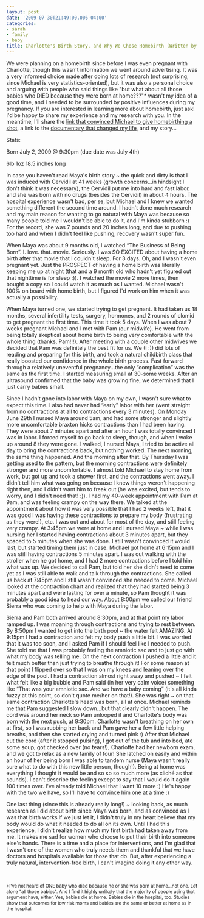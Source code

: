 ```yaml
---
layout: post
date: '2009-07-30T21:49:00.006-04:00'
categories:
- sarah
- family
- baby
title: Charlotte's Birth Story, and Why We Chose Homebirth (Written by Sarah)
---
```



We were planning on a homebirth since before I was even pregnant with Charlotte, though this wasn't information we went around advertising. It was a very informed choice made after doing lots of research (not surprising, since Michael is very statistics-oriented), but it was also a personal choice and arguing with people who said things like "but what about all those babies who DIED because they were born at home???"* wasn't my idea of a good time, and I needed to be surrounded by positive influences during my pregnancy. If you are interested in learning more about homebirth, just ask! I'd be happy to share my experience and my research with you. In the meantime, I'll share the [link that convinced Michael to give homebirthing a shot](http://gentlebirth.org/format/myths.html), a link to the [documentary that changed my life](http://www.thebusinessofbeingborn.com/), and my story... 

Stats:    

Born July 2, 2009 @ 9:30pm (due date was July 4th)     

6lb 1oz 18.5 inches long 

In case you haven't read Maya's birth story ~ the quick and dirty is that I was induced with Cervidil at 41 weeks (growth concerns...in hindsight I don't think it was necessary), the Cervidil put me into hard and fast labor, and she was born with no drugs (besides the Cervidil) in about 4 hours. The hospital experience wasn't bad, per se, but Michael and I knew we wanted something different the second time around. I hadn't done much research and my main reason for wanting to go natural with Maya was because so many people told me I wouldn't be able to do it, and I'm kinda stubborn :) For the record, she was 7 pounds and 20 inches long, and due to pushing too hard and when I didn't feel like pushing, recovery wasn't super fun. 

When Maya was about 9 months old, I watched “The Business of Being Born”. I. love. that. movie. Seriously. I was SO EXCITED about having a home birth after that movie that I couldn't sleep. For 3 days. Oh, and I wasn't even pregnant yet. Just the PROSPECT of having a home birth was literally keeping me up at night (that and a 9 month old who hadn't yet figured out that nighttime is for sleep :)). I watched the movie 2 more times, then bought a copy so I could watch it as much as I wanted. Michael wasn't 100% on board with home birth, but I figured I'd work on him when it was actually a possibility. 

When Maya turned one, we started trying to get pregnant. It had taken us 18 months, several infertility tests, surgery, hormones, and 2 rounds of clomid to get pregnant the first time. This time it took 5 days. When I was about 7 weeks pregnant Michael and I met with Pam (our midwife). He went from being totally skeptical about home birth to being very comfortable with the whole thing (thanks, Pam!!!). After meeting with a couple other midwives we decided that Pam was definitely the best fit for us. We (I :)) did lots of reading and preparing for this birth, and took a natural childbirth class that really boosted our confidence in the whole birth process. Fast forward through a relatively uneventful pregnancy...the only “complication” was the same as the first time. I started measuring small at 30-some weeks. After an ultrasound confirmed that the baby was growing fine, we determined that I just carry babies small. 

Since I hadn't gone into labor with Maya on my own, I wasn't sure what to expect this time. I also had never had “early” labor with her (went straight from no contractions at all to contractions every 3 minutes). On Monday June 29th I nursed Maya around 5am, and had some stronger and slightly more uncomfortable braxton hicks contractions than I had been having. They were about 7 minutes apart and after an hour I was totally convinced I was in labor. I forced myself to go back to sleep, though, and when I woke up around 8 they were gone. I walked, I nursed Maya, I tried to be active all day to bring the contractions back, but nothing worked. The next morning, the same thing happened. And the morning after that. By Thursday I was getting used to the pattern, but the morning contractions were definitely stronger and more uncomfortable. I almost told Michael to stay home from work, but got up and took a shower first, and the contractions went away. I didn't tell him what was going on because I knew things weren't happening right then, and I didn't want him to freak out (he was excited, but tends to worry, and I didn't need that! :)). I had my 40-week appointment with Pam at 9am, and was feeling crampy on the way there. We talked at the appointment about how it was very possible that I had 2 weeks left, that it was good I was having these contractions to prepare my body (frustrating as they were!), etc. I was out and about for most of the day, and still feeling very crampy. At 3:45pm we were at home and I nursed Maya ~ while I was nursing her I started having contractions about 3 minutes apart, but they spaced to 5 minutes when she was done. I still wasn't convinced it would last, but started timing them just in case. Michael got home at 6:15pm and I was still having contractions 5 minutes apart. I was out walking with the stroller when he got home, and I had 2 more contractions before I told him what was up. We decided to call Pam, but told her she didn't need to come yet as I was still able to walk and talk through the contractions. She called us back at 7:45pm and I still wasn't convinced she needed to come. Michael looked at the contraction chart and realized that they had started being 3 minutes apart and were lasting for over a minute, so Pam thought it was probably a good idea to head our way. About 8:00pm we called our friend Sierra who was coming to help with Maya during the labor. 

Sierra and Pam both arrived around 8:30pm, and at that point my labor ramped up. I was moaning through contractions and trying to rest between. By 8:50pm I wanted to get into the birth pool ~ the water felt AMAZING. At 9:15pm I had a contraction and felt my body push a little bit. I was worried that it was too soon, and I asked Pam if I should feel like I needed to push. She told me that I was probably feeling the amniotic sac and to just go with what my body was telling me. On the next contraction I pushed a little and it felt much better than just trying to breathe through it! For some reason at that point I flipped over so that I was on my knees and leaning over the edge of the pool. I had a contraction almost right away and pushed ~ I felt what felt like a big bubble and Pam said (in her very calm voice) something like “That was your amniotic sac. And we have a baby coming” (it's all kinda fuzzy at this point, so don't quote me/her on that!). She was right ~ on that same contraction Charlotte's head was born, all at once. Michael reminds me that Pam suggested I slow down...but that clearly didn't happen. The cord was around her neck so Pam unlooped it and Charlotte's body was born with the next push, at 9:30pm. Charlotte wasn't breathing on her own at first, so I was rubbing her back and Pam gave her a few little helping breaths, and then she started crying and turned pink :) After that Michael cut the cord (after it stopped pulsing), I got out of the tub and into bed, ate some soup, got checked over (no tears!), Charlotte had her newborn exam, and we got to relax as a new family of four! She latched on easily and within an hour of her being born I was able to tandem nurse (Maya wasn't really sure what to do with this new little person, though!). Being at home was everything I thought it would be and so so so much more (as cliché as that sounds). I can't describe the feeling except to say that I would do it again 100 times over. I've already told Michael that I want 10 more :) He's happy with the two we have, so I'll have to convince him one at a time :) 

One last thing (since this is already really long!) ~ looking back, as much research as I did about birth since Maya was born, and as convinced as I was that birth works if we just let it, I didn't truly in my heart believe that my body would do what it needed to do all on its own. Until I had this experience, I didn't realize how much my first birth had taken away from me. It makes me sad for women who choose to put their birth into someone else's hands. There is a time and a place for interventions, and I'm glad that I wasn't one of the women who truly needs them and thankful that we have doctors and hospitals available for those that do. But, after experiencing a truly natural, intervention-free birth, I can't imagine doing it any other way. 

&#160;

<span style="font-size: 85%;">*I've not heard of ONE baby who died because he or she was born at home...not one. Let alone "all those babies". And I find it highly unlikely that the majority of people using that argument have, either. Yes, babies die at home. Babies die in the hospital, too. Studies show that outcomes for low risk moms and babies are the same or better at home as in the hospital.</span>
